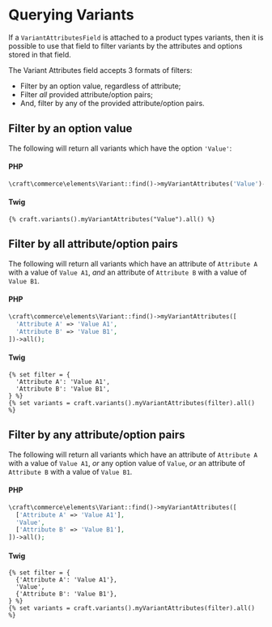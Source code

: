 # Querying Variants

If a `VariantAttributesField` is attached to a product types variants, then it is possible to use that field to filter
variants by the attributes and options stored in that field.

The Variant Attributes field accepts 3 formats of filters:

- Filter by an option value, regardless of attribute;
- Filter _all_ provided attribute/option pairs;
- And, filter by any of the provided attribute/option pairs.

## Filter by an option value

The following will return all variants which have the option `'Value'`:

#### PHP

```php
\craft\commerce\elements\Variant::find()->myVariantAttributes('Value')->all();
```

#### Twig

```twig
{% craft.variants().myVariantAttributes("Value").all() %}
```

## Filter by all attribute/option pairs

The following will return all variants which have an attribute of `Attribute A` with a value of `Value A1`, _and_ an
attribute of `Attribute B` with a value of `Value B1`.

#### PHP

```php
\craft\commerce\elements\Variant::find()->myVariantAttributes([
  'Attribute A' => 'Value A1',
  'Attribute B' => 'Value B1',
])->all();
```

#### Twig

```twig
{% set filter = {
  'Attribute A': 'Value A1',
  'Attribute B': 'Value B1',
} %}
{% set variants = craft.variants().myVariantAttributes(filter).all() %}
```

## Filter by any attribute/option pairs

The following will return all variants which have an attribute of `Attribute A` with a value of `Value A1`, _or_ any
option value of `Value`, _or_ an attribute of `Attribute B` with a value of `Value B1`.

#### PHP

```php
\craft\commerce\elements\Variant::find()->myVariantAttributes([
  ['Attribute A' => 'Value A1'],
  'Value',
  ['Attribute B' => 'Value B1'],
])->all();
```

#### Twig

```twig
{% set filter = {
  {'Attribute A': 'Value A1'},
  'Value',
  {'Attribute B': 'Value B1'},
} %}
{% set variants = craft.variants().myVariantAttributes(filter).all() %}
```
